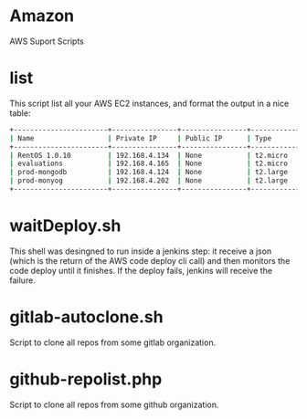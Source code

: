 # Amazon
AWS Suport Scripts

# list

This script list all your AWS EC2 instances, and format the output in a nice table:

```sh
+-----------------------+----------------+----------------+------------+---------+---------------------------+
| Name                  | Private IP     | Public IP      | Type       | State   | Launch Time               |
+-----------------------+----------------+----------------+------------+---------+---------------------------+
| RentOS 1.0.10         | 192.168.4.134  | None           | t2.micro   | running | 2017-08-25 14:44:33+00:00 |
| evaluations           | 192.168.4.165  | None           | t2.micro   | running | 2016-05-18 16:11:53+00:00 |
| prod-mongodb          | 192.168.4.124  | None           | t2.large   | running | 2016-12-27 11:44:13+00:00 |
| prod-monyog           | 192.168.4.202  | None           | t2.large   | running | 2016-09-16 14:22:57+00:00 |
+-----------------------+----------------+----------------+------------+---------+---------------------------+
```


# waitDeploy.sh

This shell was desingned to run inside a jenkins step: it receive a json (which is the return of the AWS code deploy cli call) and then monitors the code deploy until it finishes. If the deploy fails, jenkins will receive the failure.

# gitlab-autoclone.sh

Script to clone all repos from some gitlab organization.

# github-repolist.php

Script to clone all repos from some github organization.
